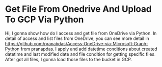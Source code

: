 # Get File From Onedrive And Upload To GCP Via Python

Hi, I gonna show how do I access and get file from OneDrive via Python. In detail of access and list files from OneDrive, you can see more detail in 
https://github.com/pranabdas/Access-OneDrive-via-Microsoft-Graph-Python from pranapdas. 
I apply and add datetime conditions about created datetime and last modified date and file condition for getting specific files. 
After got all files, I gonna load those files to the bucket in GCP.
